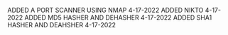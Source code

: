 ADDED A PORT SCANNER USING NMAP 4-17-2022
ADDED NIKTO 4-17-2022
ADDED MD5 HASHER AND DEHASHER 4-17-2022
ADDED SHA1 HASHER AND DEAHSHER 4-17-2022
